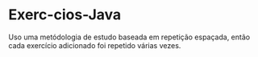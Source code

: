 # Exerc-cios-Java
Uso uma metódologia de estudo baseada em repetição espaçada, então cada exercício adicionado foi repetido várias vezes.
